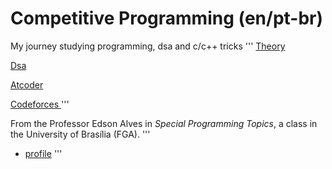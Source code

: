 # Competitive Programming (en/pt-br)

My journey studying programming, dsa and c/c++ tricks
'''
<a href="https://github.com/Nanashii76/comp_prog/tree/main/theory"> Theory </a>

<a href="https://github.com/Nanashii76/comp_prog/tree/main/EDA"> Dsa </a>

<a href="https://github.com/Nanashii76/comp_prog/tree/main/Atcoder/"> Atcoder </a>

<a href="https://github.com/Nanashii76/comp_prog/tree/main/Codeforces/"> Codeforces </a>
'''

From the Professor Edson Alves in _Special Programming Topics_, a class in the University of Brasília (FGA).
'''
- [profile](https://github.com/NATANGOATOSO)
'''
